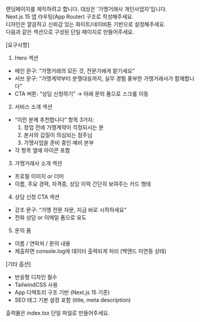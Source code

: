 랜딩페이지를 제작하려고 합니다. 대상은 '가맹거래사 개인사업자'입니다.  
Next.js 15 앱 라우팅(App Router) 구조로 작성해주세요.  
디자인은 깔끔하고 신뢰감 있는 화이트/네이비톤 기반으로 설정해주세요.  
다음과 같은 섹션으로 구성된 단일 페이지로 만들어주세요.

[요구사항]

1. Hero 섹션
- 메인 문구: “가맹거래의 모든 것, 전문가에게 맡기세요”
- 서브 문구: “가맹계약부터 분쟁대응까지, 실무 경험 풍부한 가맹거래사가 함께합니다”
- CTA 버튼: “상담 신청하기” → 아래 문의 폼으로 스크롤 이동

2. 서비스 소개 섹션
- “이런 분께 추천합니다” 항목 3가지:
  1. 창업 전에 가맹계약이 걱정되시는 분
  2. 본사의 갑질이 의심되는 점주님
  3. 가맹사업을 준비 중인 예비 본부
- 각 항목 옆에 아이콘 포함

3. 가맹거래사 소개 섹션
- 프로필 이미지 or 더미
- 이름, 주요 경력, 자격증, 상담 이력 간단히 보여주는 카드 형태

4. 상담 신청 CTA 섹션
- 강조 문구: “가맹 전문 자문, 지금 바로 시작하세요”
- 전화 상담 or 이메일 폼으로 유도

5. 문의 폼
- 이름 / 연락처 / 문의 내용
- 제출하면 console.log에 데이터 출력되게 처리 (백엔드 미연동 상태)

[기타 옵션]
- 반응형 디자인 필수
- TailwindCSS 사용
- App 디렉토리 구조 기반 (Next.js 15 기준)
- SEO 태그 기본 설정 포함 (title, meta description)

출력물은 index.tsx 단일 파일로 만들어주세요.
